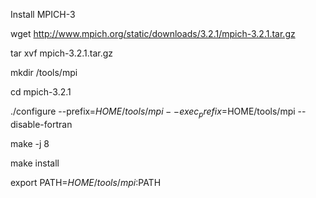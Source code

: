 Install MPICH-3

wget http://www.mpich.org/static/downloads/3.2.1/mpich-3.2.1.tar.gz

tar xvf mpich-3.2.1.tar.gz

mkdir /tools/mpi

cd mpich-3.2.1

./configure --prefix=$HOME/tools/mpi --exec_prefix=$HOME/tools/mpi --disable-fortran

make -j 8

make install

export PATH=$HOME/tools/mpi:$PATH
